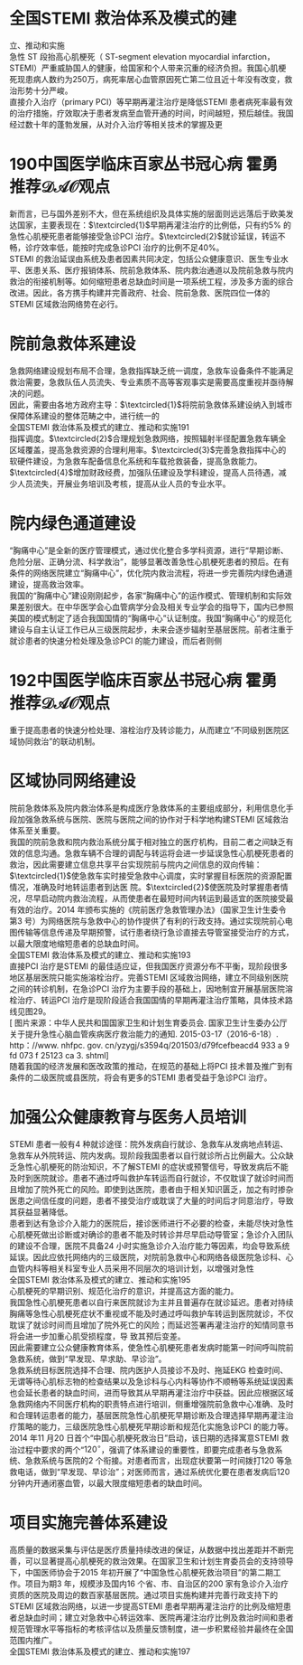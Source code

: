 # 全国STEMI 救治体系及模式的建  
立、推动和实施  
急性 ST  段抬高心肌梗死（ ST-segment elevation myocardial  infarction，STEMI）严重威胁国人的健康，给国家和个人带来沉重的经济负担。我国心肌梗死现患病人数约为250万，病死率居心血管原因死亡第二位且近十年没有改变，救治形势十分严峻。  
直接介入治疗（primary PCI）等早期再灌注治疗是降低STEMI 患者病死率最有效的治疗措施，疗效取决于患者发病至血管开通的时间，时间越短，预后越佳。我国经过数十年的蓬勃发展，从对介入治疗等相关技术的掌握及更  
# 190中国医学临床百家丛书冠心病  霍勇 推荐$\mathcal{D A O}$观点  
新而言，已与国外差别不大，但在系统组织及具体实施的层面则远远落后于欧美发达国家，主要表现在：$\textcircled{1}$早期再灌注治疗的比例低，只有约$5\%$ 的急性心肌梗死患者能够接受急诊PCI 治疗。$\textcircled{2}$就诊延误，转运不畅，诊疗效率低，能按时完成急诊PCI 治疗的比例不足$40\%$。  
STEMI 的救治延误由系统及患者因素共同决定，包括公众健康意识、医生专业水平、医患关系、医疗报销体系、院前急救体系、院内救治通道以及院前急救与院内救治的衔接机制等。如何缩短患者总缺血时间是一项系统工程，涉及多方面的综合改进。因此，各方携手构建并完善政府、社会、院前急救、医院四位一体的STEMI 区域救治网络势在必行。  
#  院前急救体系建设  
急救网络建设规划布局不合理，急救指挥缺乏统一调度，急救车设备条件不能满足救治需要，急救队伍人员流失、专业素质不高等客观事实是需要高度重视并亟待解决的问题。  
因此，需要由各地方政府主导：$\textcircled{1}$将院前急救体系建设纳入到城市保障体系建设的整体范畴之中，进行统一的  
全国STEMI 救治体系及模式的建立、推动和实施191  
指挥调度。$\textcircled{2}$合理规划急救网络，按照辐射半径配置急救车辆全区域覆盖，提高急救资源的合理利用率。$\textcircled{3}$完善急救指挥中心的软硬件建设，为急救车配备信息化系统和车载抢救装备，提高急救能力。$\textcircled{4}$增加财政经费，加强队伍建设及学科建设，提高人员待遇，减少人员流失，开展业务培训及考核，提高从业人员的专业水平。  
#  院内绿色通道建设  
“胸痛中心”是全新的医疗管理模式，通过优化整合多学科资源，进行“早期诊断、危险分层、正确分流、科学救治”，能够显著改善急性心肌梗死患者的预后。在有条件的网络医院建立“胸痛中心”，优化院内救治流程，将进一步完善院内绿色通道建设，提高救治效率。  
我国的“胸痛中心”建设刚刚起步，各家“胸痛中心”的运作模式、管理机制和实际效果差别很大。在中华医学会心血管病学分会及相关专业学会的指导下，国内已参照美国的模式制定了适合我国国情的“胸痛中心”认证制度。我国“胸痛中心”的规范化建设与自主认证工作已从三级医院起步，未来会逐步辐射至基层医院。前者注重于就诊患者的快速分检处理及急诊PCI 的能力建设，而后者则侧  
# 192中国医学临床百家丛书冠心病  霍勇 推荐$\mathcal{D A O}$观点  
重于提高患者的快速分检处理、溶栓治疗及转诊能力，从而建立“不同级别医院区域协同救治”的联动机制。  
#  区域协同网络建设  
院前急救体系及院内救治体系是构成医疗急救体系的主要组成部分，利用信息化手段加强急救系统与医院、医院与医院之间的协作对于科学地构建STEMI 区域救治体系至关重要。  
我国的院前急救和院内救治系统分属于相对独立的医疗机构，目前二者之间缺乏有效的信息沟通。急救车辆不合理的调配与转运将会进一步延误急性心肌梗死患者的救治，因此需要建立信息共享平台实现院前与院内之间信息的双向传输：$\textcircled{1}$使急救车实时接受急救中心调度，实时掌握目标医院的资源配置情况，准确及时地转运患者到达医 院。$\textcircled{2}$使医院及时掌握患者情况，尽早启动院内救治流程，从而使患者在最短时间内转运到最适宜的医院接受最有效的治疗。2014 年颁布实施的《院前医疗急救管理办法》（国家卫生计生委令第3 号）为网络医院与急救中心的协作提供了有利的行政支持。通过实现院前心电图传输等信息传递及早期预警，试行患者绕行急诊直接去导管室接受治疗的方式，以最大限度地缩短患者的总缺血时间。  
全国STEMI 救治体系及模式的建立、推动和实施193  
直接PCI 治疗是STEMI 的最佳适应证，但我国医疗资源分布不平衡，现阶段很多地区基层医院只能实施溶栓治疗。完善STEMI 区域救治网络，建立不同级别医院之间的转诊机制，在急诊PCI 治疗为主要手段的基础上，因地制宜开展基层医院溶栓治疗、转运PCI 治疗是现阶段适合我国国情的早期再灌注治疗策略，具体技术路线见图29。  
[ 图片来源：中华人民共和国国家卫生和计划生育委员会. 国家卫生计生委办公厅关于提升急性心脑血管疾病医疗救治能力的通知. 2015-03-17（2016-6-18）. http：//www. nhfpc. gov. cn/yzygj/s3594q/201503/d79fcefbeacd4 933 a 9 fd 073 f 25123 ca 3. shtml]  
随着我国的经济发展和医改政策的推动，在规范的基础上将PCI 技术普及推广到有条件的二级医院或县医院，将会有更多的STEMI 患者受益于急诊PCI 治疗。  
#  加强公众健康教育与医务人员培训  
STEMI 患者一般有4 种就诊途径：院外发病自行就诊、急救车从发病地点转运、急救车从外院转运、院内发病。现阶段我国患者以自行就诊所占比例最大。公众缺乏急性心肌梗死的防治知识，不了解STEMI 的症状或预警信号，导致发病后不能及时到医院就诊。患者不通过呼叫救护车转运而自行就诊，不仅耽误了就诊时间而且增加了院外死亡的风险。即使到达医院，患者由于相关知识匮乏，加之有时掺杂医患之间信任度的问题，患者不接受治疗或耽误了大量的时间后才同意治疗，导致其获益显著降低。  
患者到达有急诊介入能力的医院后，接诊医师进行不必要的检查，未能尽快对急性心肌梗死做出诊断或对确诊的患者不能及时转诊并尽早启动导管室；急诊介入团队的建设不合理，医院不具备24 小时实施急诊介入治疗能力等因素，均会导致系统延误。因此应依托网络内的三级医院，对院前急救中心和网络各级医院急诊科、心血管内科等相关科室专业人员采用不同层次的培训计划，以增强对急性  
全国STEMI 救治体系及模式的建立、推动和实施195  
心肌梗死的早期识别、规范化治疗的意识，并提高这方面的能力。  
我国急性心肌梗死患者以自行来医院就诊为主并且普遍存在就诊延迟。患者对持续胸痛等急性心肌梗死症状不重视或不能及时通过呼叫救护车转运到医院就诊，不仅耽误了就诊时间而且增加了院外死亡的风险；而延迟签署再灌注治疗的知情同意书将会进一步加重心肌受损程度，导 致其预后变差。  
因此需要建立公众健康教育体系，使急性心肌梗死患者发病时能第一时间呼叫院前急救系统，做到“早发现、早求助、早诊治”。  
急救系统目标医院选择不合理、院内医护人员接诊不及时、拖延EKG 检查时间、无谓等待心肌标志物的检查结果以及急诊科与心内科等协作不顺畅等系统延误因素也会延长患者的缺血时间，进而导致其从早期再灌注治疗中获益。因此应根据区域急救网络内不同医疗机构的职责特点进行培训，侧重增强院前急救中心准确、及时和合理转运患者的能力，基层医院急性心肌梗死早期诊断及合理选择早期再灌注治疗策略的能力，三级医院急性心肌梗死早期诊断和规范化实施急诊PCI 的能力等。  
2014 年11 月20 日首个“中国心肌梗死救治日”启动，该日期的选择寓意STEMI 救治过程中要求的两个“$120^{\circ}$，强调了体系建设的重要性，即要完成患者与急救系统、急救系统与医院的2 个衔接。对患者而言，出现症状要第一时间拨打120 等急救电话，做到“早发现、早诊治”；对医师而言，通过系统优化要在患者发病后120 分钟内开通闭塞血管，以最大限度缩短患者的缺血时间。  
#  项目实施完善体系建设  
高质量的数据采集与评估是医疗质量持续改进的保证，从数据中找出差距并不断完善，可以显著提高心肌梗死的救治效果。在国家卫生和计划生育委员会的支持领导下，中国医师协会于2015 年初开展了“中国急性心肌梗死救治项目”的第二期工作。项目为期3 年，规模涉及国内16 个省、市、自治区的200 家有急诊介入治疗资质的医院及周边的数百家基层医院。通过项目实施构建并完善行政支持下的STEMI 区域救治网络，以进一步提高STEMI 患者早期再灌注治疗的比例及缩短患者总缺血时间；建立对急救中心转运效率、医院再灌注治疗比例及救治时间和患者规范管理水平等指标的考核评估以及质量反馈制度，进一步积累经验并最终在全国范围内推广。  
全国STEMI 救治体系及模式的建立、推动和实施197  
